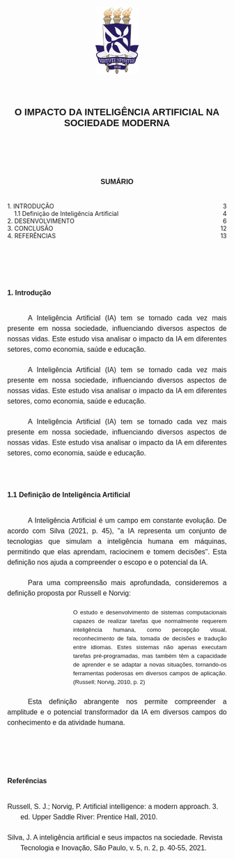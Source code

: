 <style>
.title {
  font-family: Arial, sans-serif;
  font-size: 16pt;
  font-weight: bold;
  text-align: center;
  margin-top: 2cm;
  margin-bottom: 1cm;
  text-transform: uppercase;
  border: 0px;
}

.heading1 {
  font-family: Arial, sans-serif;
  font-size: 12pt;
  font-weight: bold;
  text-align: left;
  margin-top: 3cm;
  margin-bottom: 1cm;
  border: 0px;
}

.heading2 {
  font-family: Arial, sans-serif;
  font-size: 12pt;
  font-weight: bold;
  text-align: left;
  margin-top: 2cm;
  margin-bottom: 1cm;
  border: 0px;
}

.paragraph {
  font-family: Arial, sans-serif;
  font-size: 12pt;
  line-height: 1.5;
  text-align: justify;
  text-indent: 1.25cm;
  margin-bottom: 0.6cm;
}

.quote-short {
  font-family: Arial, sans-serif;
  font-size: 12pt;
  line-height: 1.5;
}

.quote-long {
  font-family: Arial, sans-serif;
  font-size: 10pt;
  line-height: 1.5;
  text-align: justify;
  margin-left: 4cm;
  margin-right: 0cm;
  margin-bottom: 0.6cm;
}

.reference {
  font-family: Arial, sans-serif;
  font-size: 12pt;
  line-height: 1.5;
  text-align: left;
  padding-left: 0.8cm;
  text-indent: -0.8cm;
  margin-bottom: 0.6cm;
}
</style>

<img src="./images/ufba.jpg" alt="Logo da Universidade" style="display: block; margin-left: auto; margin-right: auto; width: 20%;">

<h1 class="title">O Impacto da Inteligência Artificial na Sociedade Moderna</h1>


<div style="page-break-before: always;">
  <h2 class="heading1" style="text-align: center; margin-bottom: 1cm;">SUMÁRIO</h2>
  <div class="summary">
    1. INTRODUÇÃO<span style="float: right;">3</span><br>
    &nbsp;&nbsp;&nbsp;&nbsp;1.1 Definição de Inteligência Artificial<span style="float: right;">4</span><br>
    2. DESENVOLVIMENTO<span style="float: right;">6</span><br>
    3. CONCLUSÃO<span style="float: right;">12</span><br>
    4. REFERÊNCIAS<span style="float: right;">13</span>
  </div>
</div>

<h2 class="heading1" style="page-break-before: always;">1. Introdução</h2>

<p class="paragraph">A Inteligência Artificial (IA) tem se tornado cada vez mais presente em nossa sociedade, influenciando diversos aspectos de nossas vidas. Este estudo visa analisar o impacto da IA em diferentes setores, como economia, saúde e educação.</p>

<p class="paragraph">A Inteligência Artificial (IA) tem se tornado cada vez mais presente em nossa sociedade, influenciando diversos aspectos de nossas vidas. Este estudo visa analisar o impacto da IA em diferentes setores, como economia, saúde e educação.</p>

<p class="paragraph">A Inteligência Artificial (IA) tem se tornado cada vez mais presente em nossa sociedade, influenciando diversos aspectos de nossas vidas. Este estudo visa analisar o impacto da IA em diferentes setores, como economia, saúde e educação.</p>

<h2 class="heading2">1.1 Definição de Inteligência Artificial</h2>

<p class="paragraph">A Inteligência Artificial é um campo em constante evolução. De acordo com Silva (2021, p. 45), <span class="quote-short">"a IA representa um conjunto de tecnologias que simulam a inteligência humana em máquinas, permitindo que elas aprendam, raciocinem e tomem decisões"</span>. Esta definição nos ajuda a compreender o escopo e o potencial da IA.</p>

<p class="paragraph">Para uma compreensão mais aprofundada, consideremos a definição proposta por Russell e Norvig:</p>

<div class="quote-long">O estudo e desenvolvimento de sistemas computacionais capazes de realizar tarefas que normalmente requerem inteligência humana, como percepção visual, reconhecimento de fala, tomada de decisões e tradução entre idiomas. Estes sistemas não apenas executam tarefas pré-programadas, mas também têm a capacidade de aprender e se adaptar a novas situações, tornando-os ferramentas poderosas em diversos campos de aplicação. (Russell; Norvig, 2010, p. 2)</div>

<p class="paragraph">Esta definição abrangente nos permite compreender a amplitude e o potencial transformador da IA em diversos campos do conhecimento e da atividade humana.</p>

<h2 class="heading1">Referências</h2>

<p class="reference">Russell, S. J.; Norvig, P. Artificial intelligence: a modern approach. 3. ed. Upper Saddle River: Prentice Hall, 2010.</p>

<p class="reference">Silva, J. A inteligência artificial e seus impactos na sociedade. Revista Tecnologia e Inovação, São Paulo, v. 5, n. 2, p. 40-55, 2021.</p>

